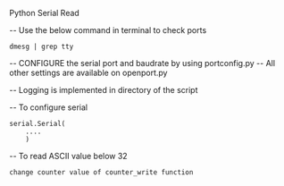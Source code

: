 Python Serial Read

-- Use the below command in terminal to check ports

	dmesg | grep tty

-- CONFIGURE the serial port and baudrate by using portconfig.py
-- All other settings are available on openport.py

-- Logging is implemented in directory of the script

-- To configure serial

	serial.Serial(
		....
		)

-- To read ASCII value below 32

	change counter value of counter_write function
